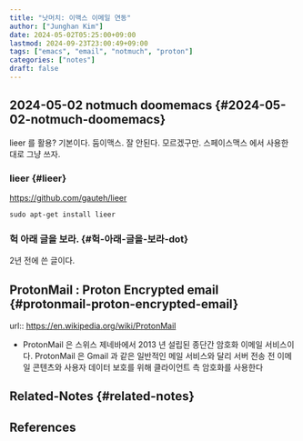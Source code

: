 ```yaml
---
title: "낫머치: 이맥스 이메일 연동"
author: ["Junghan Kim"]
date: 2024-05-02T05:25:00+09:00
lastmod: 2024-09-23T23:00:49+09:00
tags: ["emacs", "email", "notmuch", "proton"]
categories: ["notes"]
draft: false
---
```


## 2024-05-02 notmuch doomemacs {#2024-05-02-notmuch-doomemacs}

lieer 를 활용? 기본이다. 둠이맥스. 잘 안된다. 모르겠구만. 스페이스맥스 에서 사용한 대로 그냥 쓰자.


### lieer {#lieer}

<https://github.com/gauteh/lieer>

```text
sudo apt-get install lieer
```


### 헉 아래 글을 보라. {#헉-아래-글을-보라-dot}

2년 전에 쓴 글이다.


## ProtonMail : Proton Encrypted email {#protonmail-proton-encrypted-email}

url:: <https://en.wikipedia.org/wiki/ProtonMail>

-   ProtonMail 은 스위스 제네바에서 2013 년 설립된 종단간 암호화 이메일 서비스이다. ProtonMail 은 Gmail 과 같은 일반적인 메일 서비스와 달리 서버 전송 전 이메일 콘텐츠와 사용자 데이터 보호를 위해 클라이언트 측 암호화를 사용한다


## Related-Notes {#related-notes}

## References

<style>.csl-entry{text-indent: -1.5em; margin-left: 1.5em;}</style><div class="csl-bib-body">
</div>
